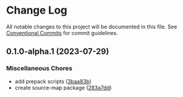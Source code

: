 # Change Log

All notable changes to this project will be documented in this file.
See [Conventional Commits](https://conventionalcommits.org) for commit guidelines.

## 0.1.0-alpha.1 (2023-07-29)


### Miscellaneous Chores

* add prepack scripts ([3baa83b](https://github.com/leegeunhyeok/react-native-esbuild/commit/3baa83b9ce539c7c797a959a829aaf0e95d0d6d2))
* create source-map package ([283a7dd](https://github.com/leegeunhyeok/react-native-esbuild/commit/283a7ddb50beda225b495e1904618ea8116d4477))
